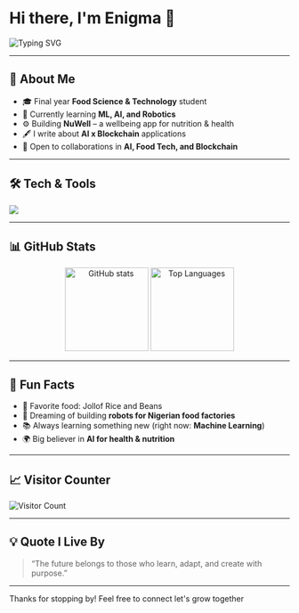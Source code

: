 # Hi there, I'm Enigma 👋  

![Typing SVG](https://readme-typing-svg.herokuapp.com?color=36BCF7&size=28&center=true&vCenter=true&width=1000&lines=Food+Scientist+%F0%9F%A5%AA+%7C+AI+%26+Blockchain+Writer+%F0%9F%92%AB;Building+NuWell+-+An+Advanced+Wellbeing+App+%F0%9F%A5%97;Aspiring+AI+Engineer+%F0%9F%94%96+%7C+ML+%26+Robotics+Enthusiast+%F0%9F%A4%96)

---

## 🚀 About Me  
- 🎓 Final year **Food Science & Technology** student  
- 🌱 Currently learning **ML, AI, and Robotics**  
- ⚙️ Building **NuWell** – a wellbeing app for nutrition & health
-  🖋️ I write about **AI x Blockchain** applications  
- 🤝 Open to collaborations in **AI, Food Tech, and Blockchain**  

---

## 🛠️ Tech & Tools  
<p align="left">
  <img src="https://skillicons.dev/icons?i=python,r,react,nextjs,tailwind,js,ts,mongodb,prisma,git" />
</p>

---

## 📊 GitHub Stats  
<p align="center">
  <img src="https://github-readme-stats.vercel.app/api?username=enigma-137&show_icons=true&theme=tokyonight" alt="GitHub stats" height="150"/>
  <img src="https://github-readme-stats.vercel.app/api/top-langs/?username=enigma-137&layout=compact&theme=tokyonight" alt="Top Languages" height="150"/>
</p>

---

## 🎉 Fun Facts  
- 🥘 Favorite food: Jollof Rice and Beans 
- 🤖 Dreaming of building **robots for Nigerian food factories**  
- 📚 Always learning something new (right now: **Machine Learning**)  
- 🌍 Big believer in **AI for health & nutrition**  

---

## 📈 Visitor Counter  
![Visitor Count](https://komarev.com/ghpvc/?username=enigma-137&color=blue&style=flat-square)

---

## 💡 Quote I Live By  
> “The future belongs to those who learn, adapt, and create with purpose.”  

---

 Thanks for stopping by! Feel free to connect let's grow together  
